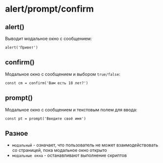 # alert/prompt/confirm

## alert()
Выводит модальное окно с сообщением:

    alert('Привет')

## confirm()
Модальное окно с сообщением и выбором `true/false`:

    const cm = confirm('Вам есть 18 лет?')

## prompt()
Модальное окно с сообщением и текстовым полем для ввода:

    const pt = prompt('Введите своё имя')

## Разное
- `модальный` - означает, что пользователь не может взаимодействовать со страницей, пока модальное окно открыто
- `модальные окна` - останавливают выполнение скриптов
